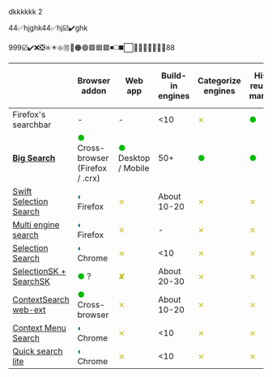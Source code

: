 dkkkkkk
2

44✅hjghk44✅hj☑️✔️ghk



999☑️✔️❌❎✳️✴️❇️🉑🔴🟠🟢🟩🟦🟪◾◻️◼️⬜🔷🔸🔹🔘💠🔳🔲88

|                                                                                 | Browser addon                                                 | Web app                                         | Build-in engines | Categorize  engines            | History reusing & managing     | HTTP POST                      | Websites showing results by Ajax                                         | Sync settings by browser       | Provide input box                                 | User-custom engines            | Use browser-installed engines  | Search for selection           |
| ------------------------------------------------------------------------------- | ------------------------------------------------------------- | ----------------------------------------------- | ---------------- | ------------------------------ | ------------------------------ | ------------------------------ | ------------------------------------------------------------------------ | ------------------------------ | ------------------------------------------------- | ------------------------------ | ------------------------------ | ------------------------------ |
| Firefox's searchbar                                                             | -                                                             | -                                               | <10              | <font color='#bbbb00'>⨯</font> | <font color='#00bb00'>●</font> | ?                              | <font color='#bbbb00'>⨯</font>                                           | <font color='#00bb00'>●</font> | <font color='#00bb00'>●</font>                    | <font color='#007788'>◐</font> | <font color='#00bb00'>●</font> | <font color='#007788'>◐</font> |
| **[Big Search](https://github.com/garywill/BigSearch)**                         | <font color='#00bb00'>●</font> Cross-browser (Firefox / .crx) | <font color='#00bb00'>●</font> Desktop / Mobile | 50+              | <font color='#00bb00'>●</font> | <font color='#00bb00'>●</font> | <font color='#00bb00'>●</font> | <font color='#00bb00'>●</font> User edits inputbox/button  querySelector | <font color='#00bb00'>●</font> | <font color='#00bb00'>●</font> Support multi-line | <font color='#00bb00'>●</font> | <font color='#00bb00'>●</font> | <font color='#00bb00'>●</font> |
| [Swift Selection Search](https://github.com/CanisLupus/swift-selection-search)  | <font color='#007788'>◐</font> Firefox                        | <font color='#bbbb00'>⨯</font>                  | About 10-20      | <font color='#bbbb00'>⨯</font> | <font color='#bbbb00'>⨯</font> | <font color='#bbbb00'>⨯</font> | <font color='#bbbb00'>✘</font>                                           | <font color='#00bb00'>●</font> | <font color='#007788'>◐</font>                    | <font color='#00bb00'>●</font> | <font color='#bbbb00'>⨯</font> | <font color='#00bb00'>●</font> |
| [Multi engine search](https://github.com/Javojav/Multi-engine-search)           | <font color='#007788'>◐</font> Firefox                        | <font color='#bbbb00'>⨯</font>                  | -                | <font color='#bbbb00'>⨯</font> | <font color='#bbbb00'>⨯</font> | <font color='#bbbb00'>⨯</font> | <font color='#bbbb00'>⨯</font>                                           | -                              | <font color='#00bb00'>●</font>                    | <font color='#bbbb00'>⨯</font> | <font color='#00bb00'>●</font> | ?                              |
| [Selection Search](https://github.com/Pitmairen/selection-search)               | <font color='#007788'>◐</font> Chrome                         | <font color='#bbbb00'>⨯</font>                  | <10              | <font color='#bbbb00'>⨯</font> | <font color='#bbbb00'>⨯</font> | <font color='#00bb00'>●</font> | <font color='#bbbb00'>⨯</font>                                           | <font color='#00bb00'>●</font> | <font color='#00bb00'>●</font>                    | <font color='#00bb00'>●</font> | <font color='#bbbb00'>⨯</font> | <font color='#00bb00'>●</font> |
| [SelectionSK + SearchSK](https://bitbucket.org/ashemetov/selectionsk/wiki/Home) | <font color='#00bb00'>●</font> ?                              | <font color='#bbbb00'>✘</font>                  | About 20-30      | <font color='#bbbb00'>⨯</font> | <font color='#bbbb00'>⨯</font> | ?                              | <font color='#bbbb00'>✘</font>                                           | ?                              | <font color='#00bb00'>●</font>                    | ?                              | ?                              | <font color='#00bb00'>●</font> |
| [ContextSearch web-ext](https://github.com/ssborbis/ContextSearch-web-ext)      | <font color='#00bb00'>●</font> Cross-browser                  | <font color='#bbbb00'>⨯</font>                  | About 10-20      | <font color='#bbbb00'>⨯</font> | <font color='#bbbb00'>⨯</font> | <font color='#00bb00'>●</font> | <font color='#00bb00'>●</font> Users writes raw JS                       | ?                              | <font color='#00bb00'>●</font>                    | <font color='#00bb00'>●</font> | <font color='#00bb00'>●</font> | <font color='#00bb00'>●</font> |
| [Context Menu Search](https://github.com/w3lifer/crx-context-menu-search)       | <font color='#007788'>◐</font> Chrome                         | <font color='#bbbb00'>⨯</font>                  | <10              | <font color='#bbbb00'>⨯</font> | <font color='#bbbb00'>⨯</font> | <font color='#bbbb00'>⨯</font> | <font color='#bbbb00'>⨯</font>                                           | ?                              | <font color='#bbbb00'>⨯</font>                    | <font color='#00bb00'>●</font> | <font color='#bbbb00'>⨯</font> | <font color='#00bb00'>●</font> |
| [Quick search lite](https://github.com/hasanuzzamanbe/quick-search-extension)   | <font color='#007788'>◐</font> Chrome                         | <font color='#bbbb00'>⨯</font>                  | <10              | <font color='#bbbb00'>⨯</font> | <font color='#bbbb00'>⨯</font> | <font color='#bbbb00'>⨯</font> | <font color='#bbbb00'>⨯</font>                                           | ?                              | <font color='#00bb00'>●</font>                    | <font color='#bbbb00'>⨯</font> | <font color='#bbbb00'>⨯</font> | <font color='#00bb00'>●</font> |

